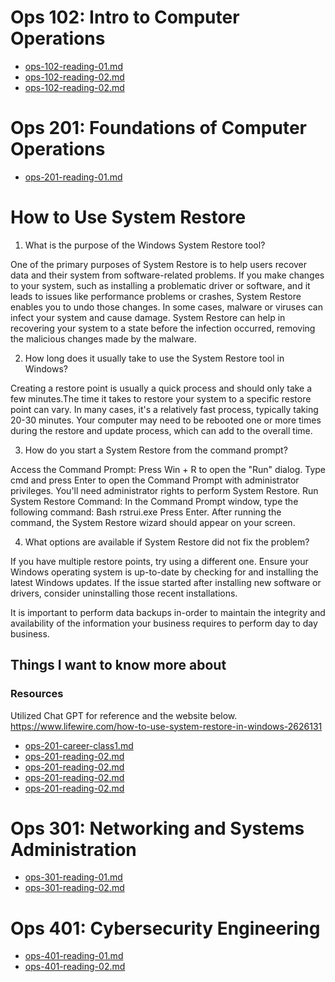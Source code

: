 # Ops 102: Intro to Computer Operations

- [ops-102-reading-01.md](ops-102-reading-01.md)
- [ops-102-reading-02.md](ops-102-reading-02.md)
- [ops-102-reading-02.md](ops-102-reading-02.md)

# Ops 201: Foundations of Computer Operations

- [ops-201-reading-01.md](ops-201-reading-01.md)
# How to Use System Restore

1. What is the purpose of the Windows System Restore tool?

One of the primary purposes of System Restore is to help users recover data and  their system from software-related problems. If you make changes to your system, such as installing a problematic driver or software, and it leads to issues like performance problems or crashes, System Restore enables you to undo those changes. In some cases, malware or viruses can infect your system and cause damage. System Restore can help in recovering your system to a state before the infection occurred, removing the malicious changes made by the malware.

2. How long does it usually take to use the System Restore tool in Windows?

Creating a restore point is usually a quick process and should only take a few minutes.The time it takes to restore your system to a specific restore point can vary. In many cases, it's a relatively fast process, typically taking 20-30 minutes. Your computer may need to be rebooted one or more times during the restore and update process, which can add to the overall time.

3. How do you start a System Restore from the command prompt?

Access the Command Prompt:
Press Win + R to open the "Run" dialog.
Type cmd and press Enter to open the Command Prompt with administrator privileges. You'll need administrator rights to perform System Restore.
Run System Restore Command:
In the Command Prompt window, type the following command:
Bash 
rstrui.exe
Press Enter.
After running the command, the System Restore wizard should appear on your screen.

4. What options are available if System Restore did not fix the problem?

If you have multiple restore points, try using a different one. Ensure your Windows operating system is up-to-date by checking for and installing the latest Windows updates.  If the issue started after installing new software or drivers, consider uninstalling those recent installations. 

It is important to perform data backups in-order to maintain the integrity and availability of the information your business requires to perform day to day business.

## Things I want to know more about
### Resources 
Utilized Chat GPT for reference and the website below.
https://www.lifewire.com/how-to-use-system-restore-in-windows-2626131

- [ops-201-career-class1.md](ops-201-reading-02.md)
- [ops-201-reading-02.md](ops-201-reading-03.md)
- [ops-201-reading-02.md](ops-201-reading-04.md)
- [ops-201-reading-02.md](ops-201-reading-05.md)
- [ops-201-reading-02.md](ops-201-reading-06.md)

# Ops 301: Networking and Systems Administration

- [ops-301-reading-01.md](ops-301-reading-01.md)
- [ops-301-reading-02.md](ops-301-reading-02.md)

# Ops 401: Cybersecurity Engineering

- [ops-401-reading-01.md](ops-401-reading-01.md)
- [ops-401-reading-02.md](ops-401-reading-02.md)
